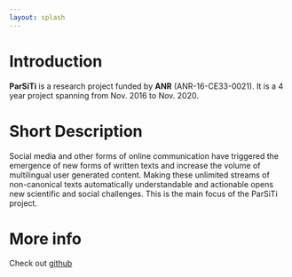 ```yaml
---
layout: splash
---
```


# Introduction
__ParSiTi__ is a research project funded by __ANR__
(ANR-16-CE33-0021). It is a 4 year project spanning from Nov. 2016 to
Nov. 2020.

# Short Description
Social media and other forms of online communication have triggered
the emergence of new forms of written texts and increase the volume of
multilingual user generated content. Making these unlimited streams of
non-canonical texts automatically understandable and actionable opens
new scientific and social challenges. This is the main focus of the
ParSiTi project.


# More info
Check out [github](https://github.com/parsiti)
